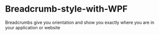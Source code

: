 # Breadcrumb-style-with-WPF

Breadcrumbs give you orientation and show you exactly where you are in your application or website
